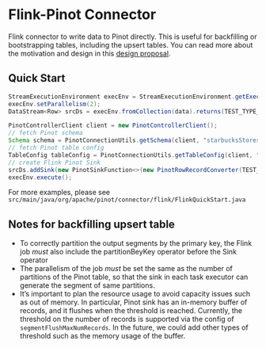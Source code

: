 <!--

    Licensed to the Apache Software Foundation (ASF) under one
    or more contributor license agreements.  See the NOTICE file
    distributed with this work for additional information
    regarding copyright ownership.  The ASF licenses this file
    to you under the Apache License, Version 2.0 (the
    "License"); you may not use this file except in compliance
    with the License.  You may obtain a copy of the License at

      http://www.apache.org/licenses/LICENSE-2.0

    Unless required by applicable law or agreed to in writing,
    software distributed under the License is distributed on an
    "AS IS" BASIS, WITHOUT WARRANTIES OR CONDITIONS OF ANY
    KIND, either express or implied.  See the License for the
    specific language governing permissions and limitations
    under the License.

-->
# Flink-Pinot Connector

Flink connector to write data to Pinot directly. This is useful for backfilling or bootstrapping tables,
including the upsert tables. You can read more about the motivation and design in this [design proposal](https://cwiki.apache.org/confluence/pages/viewpage.action?pageId=177045634).

## Quick Start
```java
StreamExecutionEnvironment execEnv = StreamExecutionEnvironment.getExecutionEnvironment();
execEnv.setParallelism(2);
DataStream<Row> srcDs = execEnv.fromCollection(data).returns(TEST_TYPE_INFO).keyBy(r -> r.getField(0));

PinotControllerClient client = new PinotControllerClient();
// fetch Pinot schema
Schema schema = PinotConnectionUtils.getSchema(client, "starbucksStores");
// fetch Pinot table config
TableConfig tableConfig = PinotConnectionUtils.getTableConfig(client, "starbucksStores", "OFFLINE");
// create Flink Pinot Sink
srcDs.addSink(new PinotSinkFunction<>(new PinotRowRecordConverter(TEST_TYPE_INFO), tableConfig, schema));
execEnv.execute();
```

For more examples, please see `src/main/java/org/apache/pinot/connector/flink/FlinkQuickStart.java`

## Notes for backfilling upsert table
 - To correctly partition the output segments by the primary key, the Flink job *must* also include the partitionBeyKey operator before the Sink operator
 - The parallelism of the job *must* be set the same as the number of partitions of the Pinot table, so that the sink in each task executor can generate the segment of same partitions.
 - It’s important to plan the resource usage to avoid capacity issues such as out of memory. In particular, Pinot sink has an in-memory buffer of records, and it flushes when the threshold is reached. Currently, the threshold on the number of records is supported via the config of `segmentFlushMaxNumRecords`. In the future, we could add other types of threshold such as the memory usage of the buffer.
